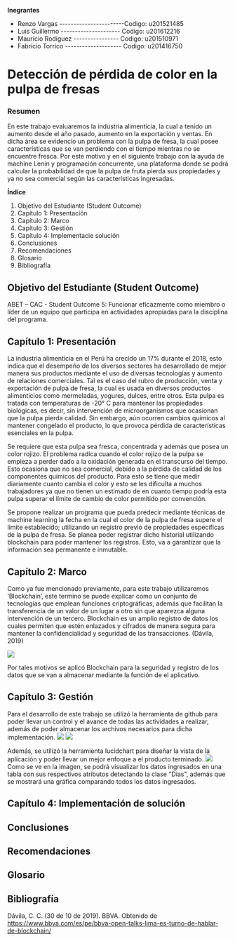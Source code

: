 **Inegrantes**
- Renzo Vargas        -----------------------Codigo: u201521485
- Luis Guillermo          ---------------------    Codigo: u201612216
- Mauricio Rodiguez       ----------------   Codigo: u201510971
- Fabricio Torrico        --------------------       Codigo: u201416750



# Detección de pérdida de color en la pulpa de fresas

### Resumen

En este trabajo evaluaremos la industria alimenticia, la cual a tenido un aumento desde el año pasado, aumento en la exportación y ventas. En dicha área se evidencio un problema con la pulpa de fresa, la cual posee características que se van perdiendo con el tiempo mientras no se encuentre fresca.
Por este motivo y en el siguiente trabajo con la ayuda de machine Lenin y programación concurrente, una plataforma donde se podrá calcular la probabilidad de que la pulpa de fruta pierda sus propiedades y ya no sea comercial según las características ingresadas.


**Índice**
1. Objetivo del Estudiante (Student Outcome)
2. Capítulo 1: Presentación
3. Capítulo 2: Marco
4. Capítulo 3: Gestión
5. Capítulo 4: Implementacie solución
6. Conclusiones
7. Recomendaciones
8. Glosario
9. Bibliografía




## Objetivo del Estudiante (Student Outcome)

ABET – CAC - Student Outcome 5: Funcionar eficazmente como miembro o líder de un equipo que participa en actividades apropiadas para la disciplina del programa.

## Capítulo 1: Presentación

La industria alimenticia en el Perú ha crecido un 17% durante el 2018, esto indica que el desempeño de los diversos sectores ha desarrollado de mejor manera sus productos mediante el uso de diversas tecnologías y aumento de relaciones comerciales. Tal es el caso del rubro de producción, venta y exportación de pulpa de fresa, la cual es usada en diversos productos alimenticios como mermeladas, yogures, dulces, entre otros. Esta pulpa es tratada con temperaturas de -20° C para mantener las propiedades biológicas, es decir, sin intervención de microorganismos que ocasionan que la pulpa pierda calidad. Sin embargo, aún ocurren cambios químicos al mantener congelado el producto, lo que provoca pérdida de características esenciales en la pulpa.

Se requiere que esta pulpa sea fresca, concentrada y además que posea un color rojizo. El problema radica cuando el color rojizo de la pulpa se empieza a perder dado a la oxidación generada en el transcurso del tiempo. Esto ocasiona que no sea comercial, debido a la pérdida de calidad de los componentes químicos del producto. Para esto se tiene que medir diariamente cuanto cambia el color y esto se les dificulta a muchos trabajadores ya que no tienen un estimado de en cuanto tiempo podría esta pulpa superar el límite de cambio de color permitido por convención.

Se propone realizar un programa que pueda predecir mediante técnicas de machine learning la fecha en la cual el color de la pulpa de fresa supere el limite establecido; utilizando un registro previo de propiedades específicas de la pulpa de fresa. Se planea poder registrar dicho historial utilizando blockchain para poder mantener los registros. Esto, va a garantizar que la información sea permanente e inmutable.



## Capítulo 2: Marco

Como ya fue mencionado previamente, para este trabajo utilizaremos ‘Blockchain’, este termino se puede explicar como un conjunto de tecnologías que emplean funciones criptográficas, además que facilitan la transferencia de un valor de un lugar a otro sin que aparezca alguna intervención de un tercero. Blockchain es un amplio registro de datos los cuales permiten que estén enlazados y cifrados de manera segura para mantener la confidencialidad y seguridad de las transacciones. (Dávila, 2019)

![](https://praxent.com/wp-content/uploads/2018/04/blockchain-1024x773.png)

Por tales motivos se aplicó Blockchain para la seguridad y registro de los datos que se van a almacenar mediante la función de el aplicativo.


## Capítulo 3: Gestión
Para el desarrollo de este trabajo se utilizó la herramienta de github para poder llevar un control y el avance de todas las actividades a realizar, además de poder almacenar los archivos necesarios para dicha implementación.
![](https://user-images.githubusercontent.com/40810772/68733291-1dbe2f00-05a4-11ea-902e-687df6348ac7.PNG)
![](https://user-images.githubusercontent.com/40810772/68733081-9cff3300-05a3-11ea-86a1-c1609d6594a7.PNG)

Además, se utilizó la herramienta lucidchart para diseñar la vista de la aplicación y poder llevar un mejor enfoque a el producto terminado.
![](https://user-images.githubusercontent.com/40810772/68996639-dae1ad00-086a-11ea-8b2b-74c4b8b37e2c.png)
Como se ve en la imagen, se podrá visualizar los datos ingresados en una tabla con sus respectivos atributos detectando la clase "Días", además que se mostrará una gráfica comparando todos los datos ingresados.


## Capítulo 4: Implementación de solución


## Conclusiones


## Recomendaciones
 

## Glosario


## Bibliografía
Dávila, C. C. (30 de 10 de 2019). BBVA. Obtenido de https://www.bbva.com/es/pe/bbva-open-talks-lima-es-turno-de-hablar-de-blockchain/



